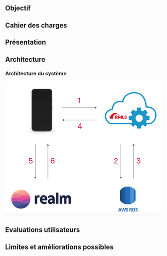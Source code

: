 ## Objectif

## Cahier des charges

## Présentation

## Architecture

### Architecture du système

![Alt text](https://raw.githubusercontent.com/Keylight-Android/Keylight-Android.github.io/master/system_architecture.png "Architecture du système")

## Evaluations utilisateurs

## Limites et améliorations possibles